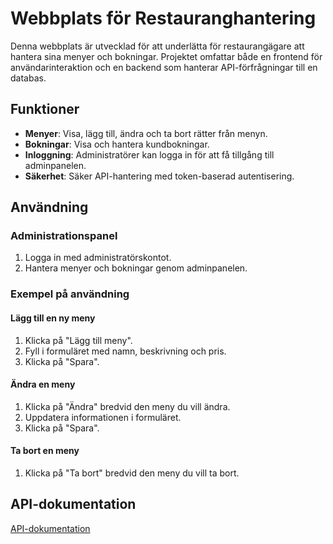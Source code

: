 # Webbplats för Restauranghantering

Denna webbplats är utvecklad för att underlätta för restaurangägare att hantera sina menyer och bokningar. Projektet omfattar både en frontend för användarinteraktion och en backend som hanterar API-förfrågningar till en databas.

## Funktioner

- **Menyer**: Visa, lägg till, ändra och ta bort rätter från menyn.
- **Bokningar**: Visa och hantera kundbokningar.
- **Inloggning**: Administratörer kan logga in för att få tillgång till adminpanelen.
- **Säkerhet**: Säker API-hantering med token-baserad autentisering.

## Användning

### Administrationspanel

1. Logga in med administratörskontot.
2. Hantera menyer och bokningar genom adminpanelen.

### Exempel på användning

#### Lägg till en ny meny

1. Klicka på "Lägg till meny".
2. Fyll i formuläret med namn, beskrivning och pris.
3. Klicka på "Spara".

#### Ändra en meny

1. Klicka på "Ändra" bredvid den meny du vill ändra.
2. Uppdatera informationen i formuläret.
3. Klicka på "Spara".

#### Ta bort en meny

1. Klicka på "Ta bort" bredvid den meny du vill ta bort.

## API-dokumentation

[API-dokumentation](https://github.com/Zeydz/backend-projekt-api)
